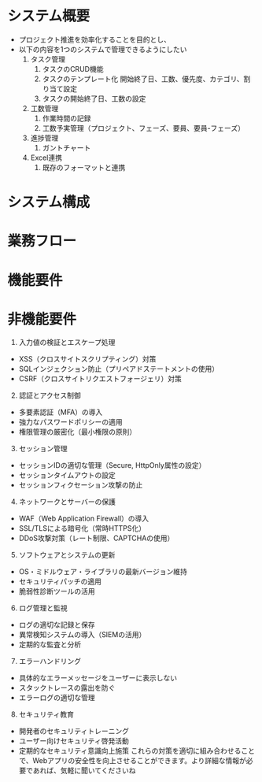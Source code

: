# システム概要

- プロジェクト推進を効率化することを目的とし、
- 以下の内容を1つのシステムで管理できるようにしたい
  1. タスク管理
        1. タスクのCRUD機能
        1. タスクのテンプレート化
            開始終了日、工数、優先度、カテゴリ、割り当て設定
        1. タスクの開始終了日、工数の設定
  1. 工数管理
        1. 作業時間の記録
        1. 工数予実管理（プロジェクト、フェーズ、要員、要員-フェーズ）
  1. 進捗管理
        1. ガントチャート
  1. Excel連携
        1. 既存のフォーマットと連携

# システム構成

# 業務フロー

# 機能要件

# 非機能要件

1. 入力値の検証とエスケープ処理
- XSS（クロスサイトスクリプティング）対策
- SQLインジェクション防止（プリペアドステートメントの使用）
- CSRF（クロスサイトリクエストフォージェリ）対策
2. 認証とアクセス制御
- 多要素認証（MFA）の導入
- 強力なパスワードポリシーの適用
- 権限管理の厳密化（最小権限の原則）
3. セッション管理
- セッションIDの適切な管理（Secure, HttpOnly属性の設定）
- セッションタイムアウトの設定
- セッションフィクセーション攻撃の防止
4. ネットワークとサーバーの保護
- WAF（Web Application Firewall）の導入
- SSL/TLSによる暗号化（常時HTTPS化）
- DDoS攻撃対策（レート制限、CAPTCHAの使用）
5. ソフトウェアとシステムの更新
- OS・ミドルウェア・ライブラリの最新バージョン維持
- セキュリティパッチの適用
- 脆弱性診断ツールの活用
6. ログ管理と監視
- ログの適切な記録と保存
- 異常検知システムの導入（SIEMの活用）
- 定期的な監査と分析
7. エラーハンドリング
- 具体的なエラーメッセージをユーザーに表示しない
- スタックトレースの露出を防ぐ
- エラーログの適切な管理
8. セキュリティ教育
- 開発者のセキュリティトレーニング
- ユーザー向けセキュリティ啓発活動
- 定期的なセキュリティ意識向上施策
これらの対策を適切に組み合わせることで、Webアプリの安全性を向上させることができます。より詳細な情報が必要であれば、気軽に聞いてくださいね
